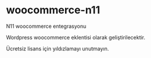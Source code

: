 # woocommerce-n11
 N11 woocommerce entegrasyonu

Wordpress woocommerce eklentisi olarak geliştirilecektir.

Ücretsiz lisans için yıldızlamayı unutmayın.